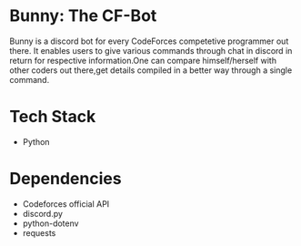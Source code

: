 # Bunny: The CF-Bot

Bunny is a discord bot for every CodeForces competetive programmer out there. It enables users to give various commands through chat in discord in return for respective information.One can compare himself/herself with other coders out there,get details compiled in a better way through a single command.

# Tech Stack

- Python

# Dependencies

- Codeforces official API
- discord.py
- python-dotenv
- requests
